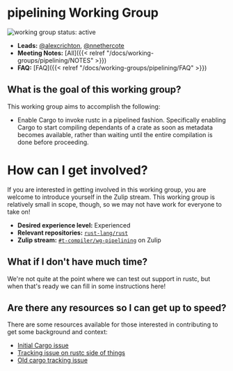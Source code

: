 # pipelining Working Group
![working group status: active][status]

- **Leads:** [@alexcrichton][alexcrichton], [@nnethercote][nnethercote]
- **Meeting Notes:** [All]({{< relref "/docs/working-groups/pipelining/NOTES" >}})
- **FAQ:** [FAQ]({{< relref "/docs/working-groups/pipelining/FAQ" >}})


[nnethercote]: https://github.com/nnethercote
[alexcrichton]: https://github.com/alexcrichton
[status]: https://img.shields.io/badge/status-active-brightgreen.svg?style=for-the-badge

## What is the goal of this working group?
This working group aims to accomplish the following:

- Enable Cargo to invoke rustc in a pipelined fashion. Specifically enabling
  Cargo to start compiling dependants of a crate as soon as metadata becomes
  available, rather than waiting until the entire compilation is done before
  proceeding.

# How can I get involved?

If you are interested in getting involved in this working group, you are welcome
to introduce yourself in the Zulip stream. This working group is relatively
small in scope, though, so we may not have work for everyone to take on!

- **Desired experience level:** Experienced
- **Relevant repositories:** [`rust-lang/rust`][repo]
- **Zulip stream:** [`#t-compiler/wg-pipelining`][zulip] on Zulip

[repo]: https://github.com/rust-lang/rust
[zulip]: https://rust-lang.zulipchat.com/#narrow/stream/195180-t-compiler.2Fwg-pipelining

## What if I don't have much time?

We're not quite at the point where we can test out support in rustc, but when
that's ready we can fill in some instructions here!

## Are there any resources so I can get up to speed?

There are some resources available for those interested in contributing to get
some background and context:

- [Initial Cargo issue](https://github.com/rust-lang/cargo/issues/6660)
- [Tracking issue on rustc side of things](https://github.com/rust-lang/rust/issues/58465)
- [Old cargo tracking issue](https://github.com/rust-lang/cargo/issues/4831)